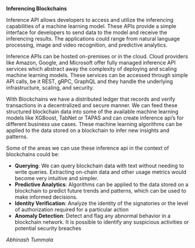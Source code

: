 **Inferencing Blockchains**

Inference API allows developers to access and utilize the inferencing capabilities of a machine learning model. These APIs provide a simple interface for developers to send data to the model and receive the inferencing results. The applications could range from natural language processing, image and video recognition, and predictive analytics.

Inference APIs can be hosted on-premises or in the cloud. Cloud providers like Amazon, Google, and Microsoft offer fully managed inference API services which abstract away the complexity of deploying and scaling machine learning models. These services can be accessed through simple API calls, be it REST, gRPC, GraphQL and they handle the underlying infrastructure, scaling, and security.

With Blockchains we have a distributed ledger that records and verify transactions in a decentralized and secure manner. We can feed these structured blockchain data into some of the available machine learning models like XGBoost, TabNet or TAPAS and can create inference api’s for different business use cases. These machine learning algorithms can be applied to the data stored on a blockchain to infer new insights and patterns.

Some of the areas we can use these inference api in the context of blockchains could be:

- **Querying**: We can query blockchain data with text without needing to write queries. Extracting on-chain data and other usage metrics would become very intuitive and simpler.
- **Predictive Analytics**: Algorithms can be applied to the data stored on a blockchain to predict future trends and patterns, which can be used to make informed decisions.
- **Identity Verification**: Analyze the identity of the signatories or the level of authorization required for a particular action
- **Anomaly Detection**: Detect and flag any abnormal behavior in a blockchain network. It is possible to identify any suspicious activities or potential security breaches

_Abhinash Tummala_

